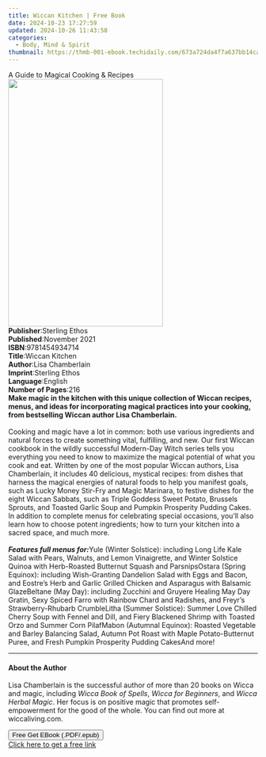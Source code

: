 ```yaml
---
title: Wiccan Kitchen | Free Book
date: 2024-10-23 17:27:59
updated: 2024-10-26 11:43:58
categories:
  - Body, Mind & Spirit
thumbnail: https://thmb-001-ebook.techidaily.com/673a724da4f7a637bb14cad38d08d5b01e573a2fc68f93428d1c673139405f8f.jpg
---
```

<main id="book-container">
  <div class="flex flex-col">
    <div class="book-brief flex-1 py-6 px-4 sm:p-6 md:py-10 md:px-8">
      <!-- brief-->
      <div class="book-brief-main">A Guide to Magical Cooking & Recipes</div>
    </div>
    <div
      class="book-meta-info flex-1 grid gap-4 col-start-1 col-end-3 row-start-1 sm:mb-6 sm:grid-cols-4 lg:gap-6 lg:col-start-2 lg:row-end-6 lg:row-span-6 lg:mb-0"
    >
      <div
        class="book-meta-info-left place-content-center mt-4 p-4 text-sm leading-6 col-start-2 col-span-2 dark:text-slate-400"
      >
        <img
          class="w-full h-500 object-cover rounded-lg sm:h-255 sm:col-span-2 lg:col-span-full"
          src="https://img-001-ebook.techidaily.com/3210682e6b87dfe04042580a967ff713dc3dc5c4e9a607c220362ddf1e13b4f0.jpg"
          alt=""
          width="312"
          height="500"
        />
      </div>
      <div
        class="book-meta-info-right mt-2 col-start-1 row-start-2 col-span-3 self-center"
      >
        <!-- meta data  -->
        <div class="flex flex-col px-4 md:px-8">
          <div class="flex-1">
            <strong>Publisher</strong>:<span class="px-2">Sterling Ethos</span>
          </div>
          <div class="flex-1">
            <strong>Published</strong>:<span class="px-2">November 2021</span>
          </div>
          <div class="flex-1">
            <strong>ISBN</strong>:<span class="px-2">9781454934714</span>
          </div>
          <div class="flex-1">
            <strong>Title</strong>:<span class="px-2">Wiccan Kitchen</span>
          </div>
          <div class="flex-1">
            <strong>Author</strong>:<span class="px-2">Lisa Chamberlain</span>
          </div>
          <div class="flex-1">
            <strong>Imprint</strong>:<span class="px-2">Sterling Ethos</span>
          </div>
          <div class="flex-1">
            <strong>Language</strong>:<span class="px-2">English</span>
          </div>
          <div class="flex-1">
            <strong>Number of Pages</strong>:<span class="px-2">216</span>
          </div>
        </div>
      </div>
    </div>
    <div class="book-description flex-1 py-6 px-4 sm:p-6 md:py-10 md:px-8">
      <div class="book-description-main">
        <div accordion-content="" id="description">
          <b
            >Make magic in the kitchen with this unique collection of Wiccan
            recipes, menus, and ideas for incorporating magical practices into
            your cooking, from bestselling Wiccan author Lisa Chamberlain.</b
          ><br />
          &nbsp;<br />
          Cooking and magic have a lot in common: both use various ingredients
          and natural forces to create something vital, fulfilling, and new. Our
          first Wiccan cookbook in the wildly successful Modern-Day Witch series
          tells you everything you need to know to maximize the magical
          potential of what you cook and eat. Written by one of the most popular
          Wiccan authors, Lisa Chamberlain, it includes 40 delicious, mystical
          recipes: from dishes that harness the magical energies of natural
          foods to help you manifest goals, such as Lucky Money Stir-Fry and
          Magic Marinara, to festive dishes for the eight Wiccan Sabbats, such
          as Triple Goddess Sweet Potato, Brussels Sprouts, and Toasted Garlic
          Soup and Pumpkin Prosperity Pudding Cakes. In addition to complete
          menus for celebrating special occasions, you’ll also learn how to
          choose potent ingredients; how to turn your kitchen into a sacred
          space, and much more.<br />
          &nbsp;<br /><b><i>Features full menus for:</i></b
          >Yule (Winter Solstice): including Long Life Kale Salad with Pears,
          Walnuts, and Lemon Vinaigrette, and Winter Solstice Quinoa with
          Herb-Roasted Butternut Squash and ParsnipsOstara (Spring Equinox):
          including Wish-Granting Dandelion Salad with Eggs and Bacon, and
          Eostre’s Herb and Garlic Grilled Chicken and Asparagus with Balsamic
          GlazeBeltane (May Day): including Zucchini and Gruyere Healing May Day
          Gratin, Sexy Spiced Farro with Rainbow Chard and Radishes, and Freyr’s
          Strawberry-Rhubarb CrumbleLitha (Summer Solstice): Summer Love Chilled
          Cherry Soup with Fennel and Dill, and Fiery Blackened Shrimp with
          Toasted Orzo and Summer Corn PilafMabon (Autumnal Equinox): Roasted
          Vegetable and Barley Balancing Salad, Autumn Pot Roast with Maple
          Potato-Butternut Puree, and Fresh Pumpkin Prosperity Pudding CakesAnd
          more!
        </div>
        <div class="accordion-fader"></div>
      </div>
    </div>
    <div class="book-excerpts flex-1 py-6 px-4 sm:p-6 md:py-10 md:px-8">
      <!-- excerpts-->
      <div class="book-excerpts-main">
        <hr />
        <h4 class="placeholder placeholder-heading">
          <span>About the Author</span>
        </h4>
        <p>
          Lisa Chamberlain is the successful author of more than 20 books on
          Wicca and magic, including <i>Wicca Book of Spells</i>,
          <i>Wicca for Beginners</i>, and <i>Wicca Herbal Magic</i>. Her focus
          is on positive magic that promotes self-empowerment for the good of
          the whole. You can find out more at wiccaliving.com.<br />
        </p>
      </div>
    </div>
    <div
      class="book-about-author flex-1 py-6 px-4 sm:p-6 md:py-10 md:px-8"
    ></div>
    <div class="book-free-get flex-1 py-6 px-4 sm:p-6 md:py-10 md:px-8">
      <button
        id="btn-free-get"
        class="bg-blue-500 hover:bg-blue-700 text-white font-bold py-2 px-4 rounded"
      >
        Free Get EBook (.PDF/.epub)
      </button>
      <div id="countdown-display" class="px-2 text-lg mt-2"></div>
      <a
        id="free-link"
        class="hidden bg-blue-500 hover:bg-blue-700 text-white font-bold py-2 px-4 rounded"
        href="https://www.ebooks.com/en-us/book/210655502/wiccan-kitchen/lisa-chamberlain/"
        target="_blank"
        >Click here to get a free link</a
      >
    </div>
    <script>
      let countdownTime = 0;
      let countdownInterval = null;
      document
        .getElementById('btn-free-get')
        .addEventListener('click', startCountdown);
      function startCountdown() {
        countdownTime = new Date().getTime() + 60000 * 3;
        countdownInterval = setInterval(updateCountdown, 1000);
        document.getElementById('btn-free-get').disabled = true;
        document
          .getElementById('btn-free-get')
          .classList.add('bg-gray-500', 'cursor-not-allowed');
      }
      function updateCountdown() {
        let currentTime = new Date().getTime();
        let timeLeft = countdownTime - currentTime;
        let secondsLeft = Math.floor(timeLeft / 1000);
        document.getElementById('countdown-display').innerHTML =
          `Remaining time: ${secondsLeft} seconds.`;
        if (secondsLeft <= 0) {
          clearInterval(countdownInterval);
          document.getElementById('btn-free-get').classList.add('hidden');
          document.getElementById('free-link').classList.remove('hidden');
          document.getElementById('countdown-display').innerHTML = '';
        }
      }
    </script>
  </div>
</main>
